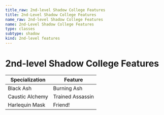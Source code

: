 ```yaml
---
title_raw: 2nd-level Shadow College Features
title: 2nd-Level Shadow College Features
name_raw: 2nd-level Shadow College Features
name: 2nd-Level Shadow College Features
type: classes
subtype: shadow
kind: 2nd-level features
---
```


# 2nd-level Shadow College Features

| Specialization  | Feature          |
| --------------- | ---------------- |
| Black Ash       | Burning Ash      |
| Caustic Alchemy | Trained Assassin |
| Harlequin Mask  | Friend!          |
